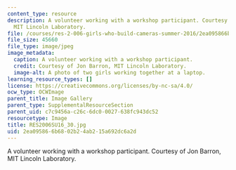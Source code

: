 ```yaml
---
content_type: resource
description: A volunteer working with a workshop participant. Courtesy of Jon Barron,
  MIT Lincoln Laboratory.
file: /courses/res-2-006-girls-who-build-cameras-summer-2016/2ea095866b6802b24ab215a692dc6a2d_RES2006SU16_30.jpg
file_size: 45660
file_type: image/jpeg
image_metadata:
  caption: A volunteer working with a workshop participant.
  credit: Courtesy of Jon Barron, MIT Lincoln Laboratory.
  image-alt: A photo of two girls working together at a laptop.
learning_resource_types: []
license: https://creativecommons.org/licenses/by-nc-sa/4.0/
ocw_type: OCWImage
parent_title: Image Gallery
parent_type: SupplementalResourceSection
parent_uid: c7c9456a-c26c-6dc0-0027-638fc943dc52
resourcetype: Image
title: RES2006SU16_30.jpg
uid: 2ea09586-6b68-02b2-4ab2-15a692dc6a2d
---
```

A volunteer working with a workshop participant. Courtesy of Jon Barron, MIT Lincoln Laboratory.